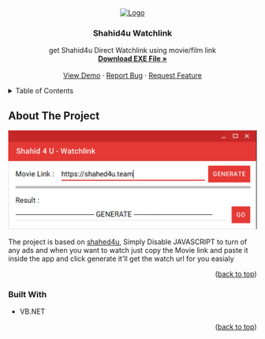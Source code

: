 <!-- Improved compatibility of back to top link: See: https://github.com/othneildrew/Best-README-Template/pull/73 -->
<a name="readme-top"></a>
<!--
*** Thanks for checking out the Best-README-Template. If you have a suggestion
*** that would make this better, please fork the repo and create a pull request
*** or simply open an issue with the tag "enhancement".
*** Don't forget to give the project a star!
*** Thanks again! Now go create something AMAZING! :D
-->



<!-- PROJECT SHIELDS -->
<!--
*** I'm using markdown "reference style" links for readability.
*** Reference links are enclosed in brackets [ ] instead of parentheses ( ).
*** See the bottom of this document for the declaration of the reference variables
*** for contributors-url, forks-url, etc. This is an optional, concise syntax you may use.
*** https://www.markdownguide.org/basic-syntax/#reference-style-links
-->




<!-- PROJECT LOGO -->
<br />
<div align="center">
  <a href="https://github.com/herooiboo/shahid4u-watchlink">
    <img src="https://i.ibb.co/84V9b94/short.jpg" alt="Logo" width="80" height="80">
  </a>

<h3 align="center">Shahid4u Watchlink</h3>

  <p align="center">
    get Shahid4u Direct Watchlink using movie/film link
    <br />
    <a href="#"><strong>Download EXE File »</strong></a>
    <br />
    <br />
    <a href="https://github.com/herooiboo/shahid4u-watchlink">View Demo</a>
    ·
    <a href="https://github.com/herooiboo/shahid4u-watchlink/issues">Report Bug</a>
    ·
    <a href="https://github.com/herooiboo/shahid4u-watchlink/issues">Request Feature</a>
  </p>
</div>



<!-- TABLE OF CONTENTS -->
<details>
  <summary>Table of Contents</summary>
  <ol>
    <li>
      <a href="#about-the-project">About The Project</a>
      <ul>
        <li><a href="#built-with">Built With</a></li>
      </ul>
    </li>
  </ol>
</details>



<!-- ABOUT THE PROJECT -->
## About The Project

<img src="image/screenshot.png" alt="Screenshot">

The project is based on <a href="https://shahed4u.team/" target="_blank">shahed4u</a>, Simply Disable JAVASCRIPT to turn of any ads and when you want to watch just copy the Movie link and paste it inside the app and click generate it'll get the watch url for you easialy 

<p align="right">(<a href="#readme-top">back to top</a>)</p>



### Built With

* VB.NET


<p align="right">(<a href="#readme-top">back to top</a>)</p>

